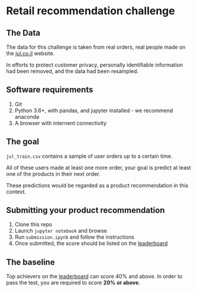 # Retail recommendation challenge

## The Data
The data for this challenge is taken from real orders, real people made on the [jul.co.il](http://www.jul.co.il) website.

In efforts to protect customer privacy, personally identifiable information had been removed, and the data had been resampled.

## Software requirements
1. Git
2. Python 3.6+, with pandas, and jupyter installed - we recommend anaconda
3. A browser with internent connectivity

## The goal
`jul_train.csv` contains a sample of user orders up to a certain time.

All of these users made at least one more order, your goal is predict at least one of the products in their next order.

These predictions would be regarded as a product recommendation in this context.


## Submitting your product recommendation
1. Clone this repo
1. Launch `jupyter notebook` and browse
1. Run `submission.ipynb` and follow the instructions
1. Once submitted, the score should be listed on the [leaderboard](http://leaderboard.argmax.ml/jul)


## The baseline
Top achievers on the [leaderboard](http://leaderboard.argmax.ml/jul) can score 40% and above. 
In order to pass the test, you are required to score **20% or above**.
